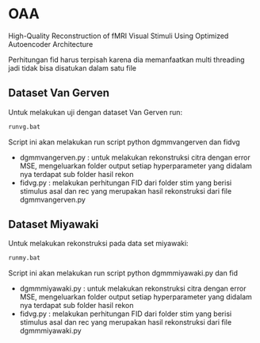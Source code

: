 # OAA

High-Quality Reconstruction of fMRI Visual Stimuli Using Optimized Autoencoder Architecture

Perhitungan fid harus terpisah karena dia memanfaatkan multi threading jadi tidak bisa disatukan dalam satu file

## Dataset Van Gerven

Untuk melakukan uji dengan dataset Van Gerven run:

```sh
runvg.bat
```

Script ini akan melakukan run script python dgmmvangerven dan fidvg

* dgmmvangerven.py : untuk melakukan rekonstruksi citra dengan error MSE, mengeluarkan folder output setiap hyperparameter yang didalam nya terdapat sub folder hasil rekon
* fidvg.py : melakukan perhitungan FID dari folder stim yang berisi stimulus asal dan rec yang merupakan hasil rekonstruksi dari file dgmmvangerven.py

## Dataset Miyawaki

Untuk melakukan rekonstruksi pada data set miyawaki:

```sh
runmy.bat
```

Script ini akan melakukan run script python dgmmmiyawaki.py dan fid

* dgmmmiyawaki.py : untuk melakukan rekonstruksi citra dengan error MSE, mengeluarkan folder output setiap hyperparameter yang didalam nya terdapat sub folder hasil rekon
* fidvg.py : melakukan perhitungan FID dari folder stim yang berisi stimulus asal dan rec yang merupakan hasil rekonstruksi dari file dgmmmiyawaki.py
